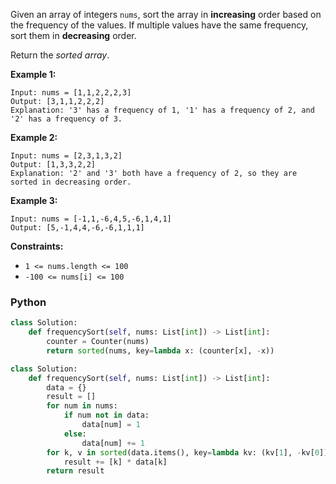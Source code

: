 Given an array of integers  `nums`, sort the array in  **increasing**  order based on the frequency of the values. If multiple values have the same frequency, sort them in  **decreasing**  order.

Return the  _sorted array_.

**Example 1:**
```
Input: nums = [1,1,2,2,2,3]
Output: [3,1,1,2,2,2]
Explanation: '3' has a frequency of 1, '1' has a frequency of 2, and '2' has a frequency of 3.
```

**Example 2:**
```
Input: nums = [2,3,1,3,2]
Output: [1,3,3,2,2]
Explanation: '2' and '3' both have a frequency of 2, so they are sorted in decreasing order.
```

**Example 3:**
```
Input: nums = [-1,1,-6,4,5,-6,1,4,1]
Output: [5,-1,4,4,-6,-6,1,1,1]
```

**Constraints:**

-   `1 <= nums.length <= 100`
-   `-100 <= nums[i] <= 100`


### Python

```py
class Solution:
    def frequencySort(self, nums: List[int]) -> List[int]:
        counter = Counter(nums)
        return sorted(nums, key=lambda x: (counter[x], -x))
```

```python
class Solution:
    def frequencySort(self, nums: List[int]) -> List[int]:
        data = {}
        result = []
        for num in nums:
            if num not in data:
                data[num] = 1
            else:
                data[num] += 1
        for k, v in sorted(data.items(), key=lambda kv: (kv[1], -kv[0])):
            result += [k] * data[k]
        return result
```